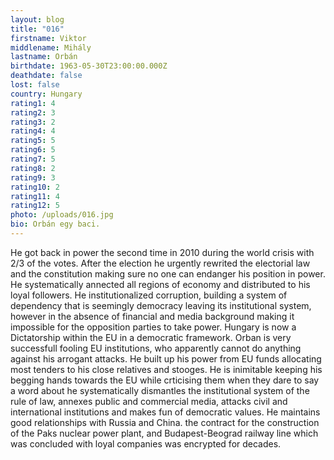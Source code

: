 ```yaml
---
layout: blog
title: "016"
firstname: Viktor
middlename: Mihály
lastname: Orbán
birthdate: 1963-05-30T23:00:00.000Z
deathdate: false
lost: false
country: Hungary
rating1: 4
rating2: 3
rating3: 2
rating4: 4
rating5: 5
rating6: 5
rating7: 5
rating8: 2
rating9: 3
rating10: 2
rating11: 4
rating12: 5
photo: /uploads/016.jpg
bio: Orbán egy baci.
---
```

He got back in power the second time in 2010 during the world crisis with 2/3 of the votes. After the election he urgently rewrited the electorial law and the constitution making sure no one can endanger his position in power. He systematically annected all regions of economy and distributed to his loyal followers. He institutionalized corruption, building a system of dependency that is seemingly democracy leaving its institutional system, however in the absence of financial and media background making it impossible for the opposition parties to take power. Hungary is now a Dictatorship within the EU in a democratic framework.
Orban is very successfull fooling EU institutions, who apparently cannot do anything against his arrogant attacks. He built up his power from EU funds allocating most tenders to his close relatives and stooges. He is inimitable keeping his begging hands towards the EU while crticising them when they dare to say a word about he systematically dismantles the institutional system of the rule of law, annexes public and commercial media, attacks civil and international institutions and makes fun of democratic values.
He maintains good relationships with Russia and China. the contract for the construction of the Paks nuclear power plant, and Budapest-Beograd railway line which was concluded with loyal companies was encrypted for decades.
